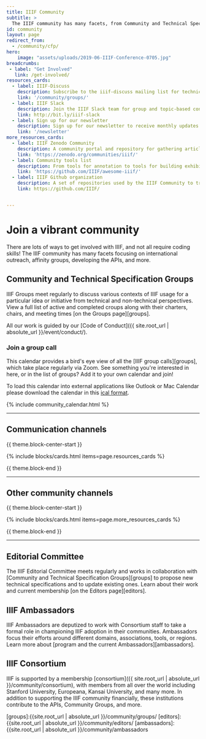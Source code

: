 ```yaml
---
title: IIIF Community
subtitle: >
  The IIIF community has many facets, from Community and Technical Specification Groups to Editors, committees, and more. All our work is guided by our Code of Conduct.
id: community
layout: page
redirect_from:
  - /community/cfp/
hero:
    image: "assets/uploads/2019-06-IIIF-Conference-0705.jpg"
breadcrumbs:
 - label: "Get Involved"
   link: /get-involved/
resources_cards:
  - label: IIIF-Discuss
    description: Subscribe to the iiif-discuss mailing list for technical Q&A, project-related updates, and to receive notes and Zoom links for upcoming Community Group calls.
    link: '/community/groups/'
  - label: IIIF Slack
    description: Join the IIIF Slack team for group and topic-based conversations, questions, and more.
    link: http://bit.ly/iiif-slack
  - label: Sign up for our newsletter
    description: Sign up for our newsletter to receive monthly updates about the framework, community, training and events, and new projects.
    link: '/newsletter'
more_resources_cards:
  - label: IIIF Zenodo Community
    description: A community portal and repository for gathering articles and data related to the International Image Interoperability Framework (IIIF).
    link: 'https://zenodo.org/communities/iiif/'
  - label: Community tools list
    description: From tools for annotation to tools for building exhibits, see the best of what’s available to you and benefit from the work of others on the IIIF-Awesome list. (External link)
    link: 'https://github.com/IIIF/awesome-iiif/'
  - label: IIIF Github organization
    description: A set of repositories used by the IIIF Community to transparently track specification work, as well as to identify, track, and resolve issues as they arise. 
    link: https://github.com/IIIF/


---
```


# Join a vibrant community
There are lots of ways to get involved with IIIF, and not all require coding skills! The IIIF community has many facets focusing on international outreach, affinity groups, developing the APIs, and more.

## Community and Technical Specification Groups
IIIF Groups meet regularly to discuss various contexts of IIIF usage for a particular idea or initiative from technical and non-technical perspectives. View a full list of active and completed croups along with their charters, chairs, and meeting times [on the Groups page][groups].

All our work is guided by our [Code of Conduct]({{ site.root_url | absolute_url }}/event/conduct/).

### Join a group call

<a name="calendar"></a>

This calendar provides a bird's eye view of all the [IIIF group calls][groups], which take place regularly via Zoom. See something you're interested in here, or in the list of groups? Add it to your own calendar and join! 

To load this calendar into external applications like Outlook or Mac Calendar please download the calendar in this [ical format](https://calendar.google.com/calendar/ical/1hnm5h86n94ore0vnoo188ter8%40group.calendar.google.com/public/basic.ics). 

{% include community_calendar.html %}

---

## Communication channels

{{ theme.block-center-start }}

{% include blocks/cards.html items=page.resources_cards %}

{{ theme.block-end }}


---

## Other community channels

{{ theme.block-center-start }}

{% include blocks/cards.html items=page.more_resources_cards %}

{{ theme.block-end }}

---

## Editorial Committee

The IIIF Editorial Committee meets regularly and works in collaboration with [Community and Technical Specification Groups][groups] to propose new technical specifications and to update existing ones. Learn about their work and current membership [on the Editors page][editors].

## IIIF Ambassadors
IIIF Ambassadors are deputized to work with Consortium staff to take a formal role in championing IIIF adoption in their communities. Ambassadors focus their efforts around different domains, associations, tools, or regions. Learn more about [program and the current Ambassadors][ambassadors].

## IIIF Consortium

IIIF is supported by a membership [consortium]({{ site.root_url | absolute_url }}/community/consortium), with members from all over the world including Stanford University, Europeana, Kansai University, and many more. In addition to supporting the IIIF community financially, these institutions contribute to the APIs, Community Groups, and more.


[groups]:{{site.root_url | absolute_url }}/community/groups/
[editors]:{{site.root_url | absolute_url }}/community/editors/
[ambassadors]:{{site.root_url | absolute_url }}/community/ambassadors
